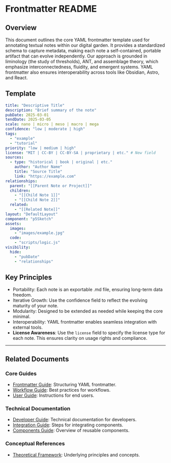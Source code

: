# Frontmatter README

## Overview

This document outlines the core YAML frontmatter template used for annotating textual notes within our digital garden. It provides a standardized schema to capture metadata, making each note a self-contained, portable artifact that can evolve independently. Our approach is grounded in liminology (the study of thresholds), ANT, and assemblage theory, which emphasize interconnectedness, fluidity, and emergent systems. YAML frontmatter also ensures interoperability across tools like Obsidian, Astro, and React.

## Template

```yaml
title: "Descriptive Title"
description: "Brief summary of the note"
pubDate: 2025-03-01
tendDate: 2025-03-05
scale: nano | micro | meso | macro | mega
confidence: "low | moderate | high"
tags:
  - "example"
  - "tutorial"
priority: "low | medium | high"
license: "MIT | CC-BY | CC-BY-SA | proprietary | etc." # New field
sources:
  - type: "historical | book | original | etc."
    author: "Author Name"
    title: "Source Title"
    link: "https://example.com"
relationships:
  parent: "[[Parent Note or Project]]"
  children:
    - "[[Child Note 1]]"
    - "[[Child Note 2]]"
  related:
    - "[[Related Note]]"
layout: "DefaultLayout"
component: "p5Sketch"
assets:
  images:
    - "images/example.jpg"
  code:
    - "scripts/logic.js"
visibility:
  hide:
    - "pubDate"
    - "relationships"
```

## Key Principles

- Portability: Each note is an exportable .md file, ensuring long-term data freedom.
- Iterative Growth: Use the confidence field to reflect the evolving maturity of your note.
- Modularity: Designed to be extended as needed while keeping the core minimal.
- Interoperability: YAML frontmatter enables seamless integration with external tools.
- **License Awareness**: Use the `license` field to specify the license type for each note. This ensures clarity on usage rights and compliance.

---

## Related Documents

### Core Guides

- [Frontmatter Guide](README^Frontmatter.md): Structuring YAML frontmatter.
- [Workflow Guide](README^Workflow.md): Best practices for workflows.
- [User Guide](README^User_Guide.md): Instructions for end users.

### Technical Documentation

- [Developer Guide](README^Developer_Guide.md): Technical documentation for developers.
- [Integration Guide](README^Integration.md): Steps for integrating components.
- [Components Guide](README^Components.md): Overview of reusable components.

### Conceptual References

- [Theoretical Framework](README^Theoretical_Framework.md): Underlying principles and concepts.
